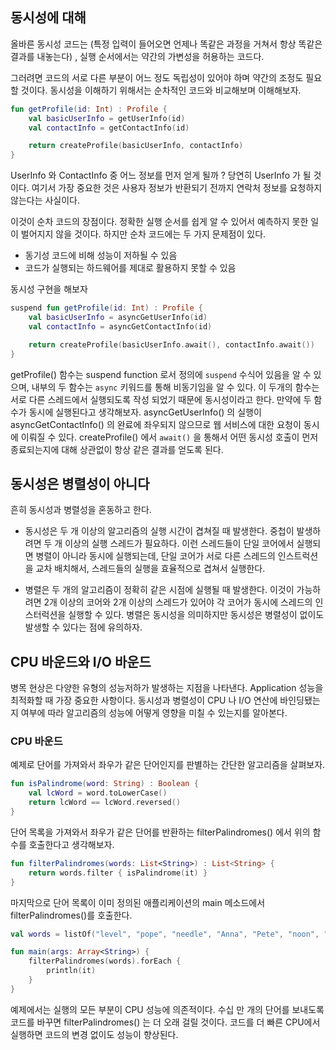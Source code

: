 ## 동시성에 대해

올바른 동시성 코드는 (특정 입력이 들어오면 언제나 똑같은 과정을 거쳐서 항상 똑같은 결과를 내놓는다) , 실행 순서에서는 약간의 가변성을 허용하는 코드다.

그러려면 코드의 서로 다른 부분이 어느 정도 독립성이 있어야 하며 약간의 조정도 필요할 것이다.
동시성을 이해하기 위해서는 순차적인 코드와 비교해보며 이해해보자.

~~~kotlin
fun getProfile(id: Int) : Profile {
    val basicUserInfo = getUserInfo(id)
    val contactInfo = getContactInfo(id)

    return createProfile(basicUserInfo, contactInfo)
}
~~~

UserInfo 와 ContactInfo 중 어느 정보를 먼저 얻게 될까 ?
당연히 UserInfo 가 될 것이다. 
여기서 가장 중요한 것은 사용자 정보가 반환되기 전까지 연락처 정보를 요청하지 않는다는 사실이다.

이것이 순차 코드의 장점이다. 정확한 실행 순서를 쉽게 알 수 있어서 예측하지 못한 일이 벌어지지 않을 것이다.
하지만 순차 코드에는 두 가지 문제점이 있다.

- 동기성 코드에 비해 성능이 저하될 수 있음
- 코드가 실행되는 하드웨어를 제대로 활용하지 못할 수 있음

동시성 구현을 해보자
~~~kotlin
suspend fun getProfile(id: Int) : Profile {
    val basicUserInfo = asyncGetUserInfo(id)
    val contactInfo = asyncGetContactInfo(id)

    return createProfile(basicUserInfo.await(), contactInfo.await())
}
~~~

getProfile() 함수는 suspend function 로서 정의에 `suspend` 수식어 있음을 알 수 있으며, 내부의 두 함수는 `async` 키워드를 통해 비동기임을 알 수 있다.
이 두개의 함수는 서로 다른 스레드에서 실행되도록 작성 되었기 때문에 동시성이라고 한다. 만약에 두 함수가 동시에 실행된다고 생각해보자.
asyncGetUserInfo() 의 실행이 asyncGetContactInfo() 의 완료에 좌우되지 않으므로 웹 서비스에 대한 요청이 동시에 이뤄질 수 있다.
createProfile() 에서 `await()` 을 통해서 어떤 동시성 호출이 먼저 종료되는지에 대해 상관없이 항상 같은 결과를 얻도록 된다.

## 동시성은 병렬성이 아니다

흔히 동시성과 병렬성을 혼동하고 한다.

- 동시성은 두 개 이상의 알고리즘의 실행 시간이 겹쳐질 때 발생한다. 중첩이 발생하려면 두 개 이상의 실행 스레드가 필요하다. 이런 스레드들이 단일 코어에서 실행되면 병렬이 아니라 동시에 실행되는데, 단일 코어가 서로 다른 스레드의 인스트럭션을 교차 배치해서, 스레드들의 실행을 효율적으로 겹쳐서 실행한다.

- 병렬은 두 개의 알고리즘이 정확히 같은 시점에 실행될 때 발생한다.
이것이 가능하려면 2개 이상의 코어와 2개 이상의 스레드가 있어야 각 코어가 동시에 스레드의 인스터럭션을 실행할 수 있다. 병렬은 동시성을 의미하지만 동시성은 병렬성이 없이도 발생할 수 있다는 점에 유의하자.

## CPU 바운드와 I/O 바운드

병목 현상은 다양한 유형의 성능저하가 발생하는 지점을 나타낸다. 
Application 성능을 최적화할 때 가장 중요한 사항이다. 동시성과 병렬성이 CPU 나 I/O 연산에 바인딩됐는지 여부에 따라 알고리즘의 성능에 어떻게 영향을 미칠 수 있는지를 알아본다.

### CPU 바운드

예제로 단어를 가져와서 좌우가 같은 단어인지를 판별하는 간단한 알고리즘을 살펴보자.

~~~kotlin
fun isPalindrome(word: String) : Boolean {
    val lcWord = word.toLowerCase()
    return lcWord == lcWord.reversed()
}
~~~

단어 목록을 가져와서 좌우가 같은 단어를 반환하는 filterPalindromes() 에서 위의 함수를 호출한다고 생각해보자.

~~~kotlin
fun filterPalindromes(words: List<String>) : List<String> {
    return words.filter { isPalindrome(it) }
}
~~~

마지막으로 단어 목록이 이미 정의된 애플리케이션의 main 메소드에서 filterPalindromes()를 호출한다.

~~~kotlin
val words = listOf("level", "pope", "needle", "Anna", "Pete", "noon", "stats")

fun main(args: Array<String>) {
    filterPalindromes(words).forEach {
        println(it)
    }
}
~~~

예제에서는 실행의 모든 부분이 CPU 성능에 의존적이다. 수십 만 개의 단어를 보내도록 코드를 바꾸면 filterPalindromes() 는 더 오래 걸릴 것이다.
코드를 더 빠른 CPU에서 실행하면 코드의 변경 없이도 성능이 향상된다.


